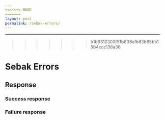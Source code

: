 ```yaml
---
<<<<<<< HEAD
=======
layout: post
permalink: /Sebak-errors/
---
```

---
>>>>>>> b1b6310300f51b838efb63b65bb15b4ccc138a36
# Sebak Errors

## Response



### Success response



### Failure response

